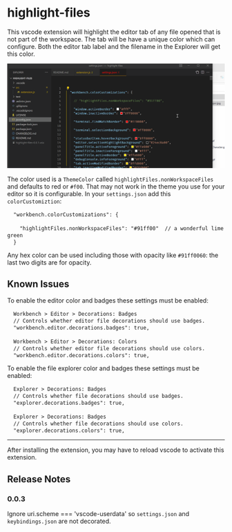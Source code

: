 # highlight-files

This vscode extension will highlight the editor tab of any file opened that is not part of the workspace.  The tab will be have a unique color which can configure.  Both the editor tab label and the filename in the Explorer will get this color.  

![demo](images/decorateNonWorkspaceFiles.gif)

The color used is a `ThemeColor` called `highlightFiles.nonWorkspaceFiles` and defaults to red or `#f00`.  That may not work in the theme you use for your editor so it is configurable.  In your `settings.json` add this `colorCustomiztion`:  

```jsonc
  "workbench.colorCustomizations": {
    
    "highlightFiles.nonWorkspaceFiles": "#91ff00"  // a wonderful lime green
  }
```

Any hex color can be used including those with opacity like `#91ff0060`: the last two digits are for opacity.  

## Known Issues

To enable the editor color and badges these settings must be enabled:  

```jsonc
  Workbench > Editor > Decorations: Badges  
  // Controls whether editor file decorations should use badges.  
  "workbench.editor.decorations.badges": true,

  Workbench > Editor > Decorations: Colors  
  // Controls whether editor file decorations should use colors.  
  "workbench.editor.decorations.colors": true,
```

To enable the file explorer color and badges these settings must be enabled:  
  
```jsonc
  Explorer > Decorations: Badges  
  // Controls whether file decorations should use badges.  
  "explorer.decorations.badges": true,

  Explorer > Decorations: Badges  
  // Controls whether file decorations should use colors.  
  "explorer.decorations.colors": true,
```
  
  ----------

After installing the extension, you may have to reload vscode to activate this extension.  

## Release Notes

### 0.0.3

Ignore uri.scheme === 'vscode-userdata' so `settings.json` and `keybindings.json` are not decorated.  
